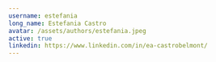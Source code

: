 ```yaml
---
username: estefania
long_name: Estefania Castro
avatar: /assets/authors/estefania.jpeg
active: true
linkedin: https://www.linkedin.com/in/ea-castrobelmont/
---
```

